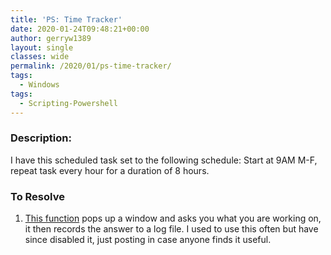 ```yaml
---
title: 'PS: Time Tracker'
date: 2020-01-24T09:48:21+00:00
author: gerryw1389
layout: single
classes: wide
permalink: /2020/01/ps-time-tracker/
tags:
  - Windows
tags:
  - Scripting-Powershell
---
```

<!--more-->

### Description:

I have this scheduled task set to the following schedule: Start at 9AM M-F, repeat task every hour for a duration of 8 hours.

### To Resolve

1. [This function](https://github.com/gerryw1389/powershell/blob/main/gwMisc/Public/Start-TimeTracker.ps1) pops up a window and asks you what you are working on, it then records the answer to a log file. I used to use this often but have since disabled it, just posting in case anyone finds it useful.